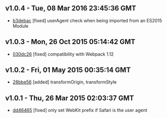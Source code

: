v1.0.4 - Tue, 08 Mar 2016 23:45:36 GMT
--------------------------------------

- [b3debac](../../commit/b3debac) [fixed] userAgent check when being imported from an ES2015 Module


v1.0.3 - Mon, 26 Oct 2015 05:14:42 GMT
--------------------------------------

- [030dc26](../../commit/030dc26) [fixed] compatibility with Webpack 1.12


v1.0.2 - Fri, 01 May 2015 00:35:14 GMT
--------------------------------------

- [28bbe56](../../commit/28bbe56) [added] transformOrigin, transformStyle


v1.0.1 - Thu, 26 Mar 2015 02:03:37 GMT
--------------------------------------

- [dd46465](../../commit/dd46465) [fixed] only set WebKit prefix if Safari is the user agent
